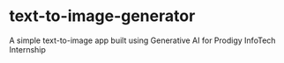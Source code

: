 # text-to-image-generator
A simple text-to-image app built using Generative AI for Prodigy InfoTech Internship
